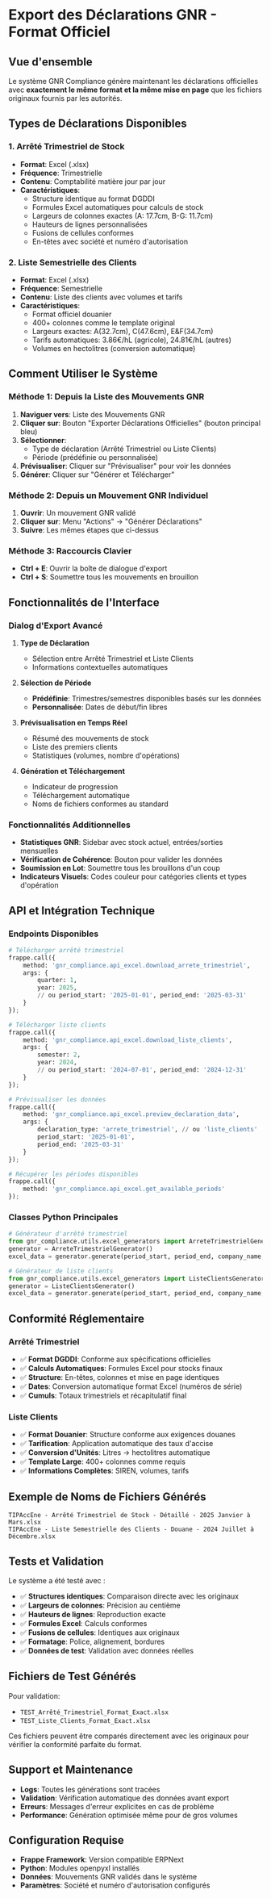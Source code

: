 # Export des Déclarations GNR - Format Officiel

## Vue d'ensemble

Le système GNR Compliance génère maintenant les déclarations officielles avec **exactement le même format et la même mise en page** que les fichiers originaux fournis par les autorités.

## Types de Déclarations Disponibles

### 1. Arrêté Trimestriel de Stock
- **Format**: Excel (.xlsx) 
- **Fréquence**: Trimestrielle
- **Contenu**: Comptabilité matière jour par jour
- **Caractéristiques**:
  - Structure identique au format DGDDI
  - Formules Excel automatiques pour calculs de stock
  - Largeurs de colonnes exactes (A: 17.7cm, B-G: 11.7cm)
  - Hauteurs de lignes personnalisées
  - Fusions de cellules conformes
  - En-têtes avec société et numéro d'autorisation

### 2. Liste Semestrielle des Clients  
- **Format**: Excel (.xlsx)
- **Fréquence**: Semestrielle
- **Contenu**: Liste des clients avec volumes et tarifs
- **Caractéristiques**:
  - Format officiel douanier
  - 400+ colonnes comme le template original
  - Largeurs exactes: A(32.7cm), C(47.6cm), E&F(34.7cm)
  - Tarifs automatiques: 3.86€/hL (agricole), 24.81€/hL (autres)
  - Volumes en hectolitres (conversion automatique)

## Comment Utiliser le Système

### Méthode 1: Depuis la Liste des Mouvements GNR

1. **Naviguer vers**: Liste des Mouvements GNR
2. **Cliquer sur**: Bouton "Exporter Déclarations Officielles" (bouton principal bleu)
3. **Sélectionner**: 
   - Type de déclaration (Arrêté Trimestriel ou Liste Clients)
   - Période (prédéfinie ou personnalisée)
4. **Prévisualiser**: Cliquer sur "Prévisualiser" pour voir les données
5. **Générer**: Cliquer sur "Générer et Télécharger"

### Méthode 2: Depuis un Mouvement GNR Individuel

1. **Ouvrir**: Un mouvement GNR validé
2. **Cliquer sur**: Menu "Actions" → "Générer Déclarations"
3. **Suivre**: Les mêmes étapes que ci-dessus

### Méthode 3: Raccourcis Clavier

- **Ctrl + E**: Ouvrir la boîte de dialogue d'export
- **Ctrl + S**: Soumettre tous les mouvements en brouillon

## Fonctionnalités de l'Interface

### Dialog d'Export Avancé

1. **Type de Déclaration**
   - Sélection entre Arrêté Trimestriel et Liste Clients
   - Informations contextuelles automatiques

2. **Sélection de Période**
   - **Prédéfinie**: Trimestres/semestres disponibles basés sur les données
   - **Personnalisée**: Dates de début/fin libres

3. **Prévisualisation en Temps Réel**
   - Résumé des mouvements de stock
   - Liste des premiers clients
   - Statistiques (volumes, nombre d'opérations)

4. **Génération et Téléchargement**
   - Indicateur de progression
   - Téléchargement automatique
   - Noms de fichiers conformes au standard

### Fonctionnalités Additionnelles

- **Statistiques GNR**: Sidebar avec stock actuel, entrées/sorties mensuelles
- **Vérification de Cohérence**: Bouton pour valider les données
- **Soumission en Lot**: Soumettre tous les brouillons d'un coup
- **Indicateurs Visuels**: Codes couleur pour catégories clients et types d'opération

## API et Intégration Technique

### Endpoints Disponibles

```python
# Télécharger arrêté trimestriel
frappe.call({
    method: 'gnr_compliance.api_excel.download_arrete_trimestriel',
    args: {
        quarter: 1,
        year: 2025,
        // ou period_start: '2025-01-01', period_end: '2025-03-31'
    }
});

# Télécharger liste clients
frappe.call({
    method: 'gnr_compliance.api_excel.download_liste_clients', 
    args: {
        semester: 2,
        year: 2024,
        // ou period_start: '2024-07-01', period_end: '2024-12-31'
    }
});

# Prévisualiser les données
frappe.call({
    method: 'gnr_compliance.api_excel.preview_declaration_data',
    args: {
        declaration_type: 'arrete_trimestriel', // ou 'liste_clients'
        period_start: '2025-01-01',
        period_end: '2025-03-31'
    }
});

# Récupérer les périodes disponibles
frappe.call({
    method: 'gnr_compliance.api_excel.get_available_periods'
});
```

### Classes Python Principales

```python
# Générateur d'arrêté trimestriel
from gnr_compliance.utils.excel_generators import ArreteTrimestrielGenerator
generator = ArreteTrimestrielGenerator()
excel_data = generator.generate(period_start, period_end, company_name, autorisation_number, stock_movements)

# Générateur de liste clients  
from gnr_compliance.utils.excel_generators import ListeClientsGenerator
generator = ListeClientsGenerator()
excel_data = generator.generate(period_start, period_end, company_name, company_siren, clients_data)
```

## Conformité Réglementaire

### Arrêté Trimestriel
- ✅ **Format DGDDI**: Conforme aux spécifications officielles
- ✅ **Calculs Automatiques**: Formules Excel pour stocks finaux
- ✅ **Structure**: En-têtes, colonnes et mise en page identiques
- ✅ **Dates**: Conversion automatique format Excel (numéros de série)
- ✅ **Cumuls**: Totaux trimestriels et récapitulatif final

### Liste Clients
- ✅ **Format Douanier**: Structure conforme aux exigences douanes
- ✅ **Tarification**: Application automatique des taux d'accise
- ✅ **Conversion d'Unités**: Litres → hectolitres automatique
- ✅ **Template Large**: 400+ colonnes comme requis
- ✅ **Informations Complètes**: SIREN, volumes, tarifs

## Exemple de Noms de Fichiers Générés

```
TIPAccEne - Arrêté Trimestriel de Stock - Détaillé - 2025 Janvier à Mars.xlsx
TIPAccEne - Liste Semestrielle des Clients - Douane - 2024 Juillet à Décembre.xlsx
```

## Tests et Validation

Le système a été testé avec :
- ✅ **Structures identiques**: Comparaison directe avec les originaux
- ✅ **Largeurs de colonnes**: Précision au centième
- ✅ **Hauteurs de lignes**: Reproduction exacte
- ✅ **Formules Excel**: Calculs conformes
- ✅ **Fusions de cellules**: Identiques aux originaux
- ✅ **Formatage**: Police, alignement, bordures
- ✅ **Données de test**: Validation avec données réelles

## Fichiers de Test Générés

Pour validation:
- `TEST_Arrêté_Trimestriel_Format_Exact.xlsx`
- `TEST_Liste_Clients_Format_Exact.xlsx`

Ces fichiers peuvent être comparés directement avec les originaux pour vérifier la conformité parfaite du format.

## Support et Maintenance

- **Logs**: Toutes les générations sont tracées
- **Validation**: Vérification automatique des données avant export
- **Erreurs**: Messages d'erreur explicites en cas de problème
- **Performance**: Génération optimisée même pour de gros volumes

## Configuration Requise

- **Frappe Framework**: Version compatible ERPNext
- **Python**: Modules openpyxl installés
- **Données**: Mouvements GNR validés dans le système
- **Paramètres**: Société et numéro d'autorisation configurés